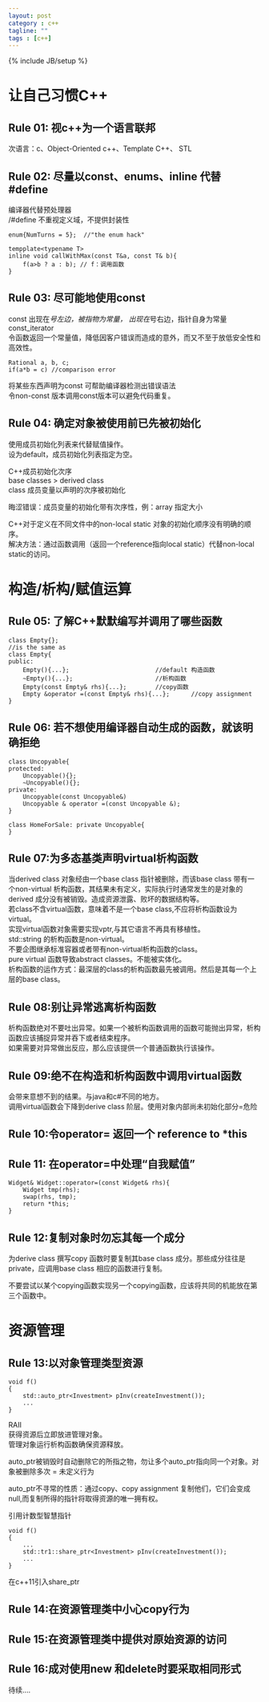 ```yaml
---
layout: post
category : c++
tagline: ""
tags : [c++]
---
```

{% include JB/setup %}


# 让自己习惯C++    
## Rule 01: 视c++为一个语言联邦    
次语言：c、Object-Oriented c++、Template C++、 STL        


## Rule 02: 尽量以const、enums、inline 代替 #define
编译器代替预处理器      
/#define 不重视定义域，不提供封装性    

	enum{NumTurns = 5};  //"the enum hack" 
	
	tempplate<typename T>
	inline void callWithMax(const T&a, const T& b){
		f(a>b ? a : b); // f：调用函数
	}
	

## Rule 03: 尽可能地使用const
const 出现在*号左边，被指物为常量， 出现在*号右边，指针自身为常量    
const_iterator     
令函数返回一个常量值，降低因客户错误而造成的意外，而又不至于放低安全性和高效性。   

	Rational a, b, c;
	if(a*b = c) //comparison error
	
将某些东西声明为const 可帮助编译器检测出错误语法   
令non-const 版本调用const版本可以避免代码重复。   


## Rule 04: 确定对象被使用前已先被初始化   

使用成员初始化列表来代替赋值操作。   
设为default，成员初始化列表指定为空。   

C++成员初始化次序   
base classes > derived class    
class 成员变量以声明的次序被初始化   

晦涩错误：成员变量的初始化带有次序性，例：array 指定大小   


C++对于定义在不同文件中的non-local static 对象的初始化顺序没有明确的顺序。   
解决方法：通过函数调用（返回一个reference指向local static）代替non-local static的访问。   


# 构造/析构/赋值运算   
## Rule 05: 了解C++默默编写并调用了哪些函数   
	
	class Empty{};
	//is the same as
	class Empty{
	public:
		Empty(){...};                        //default 构造函数
		~Empty(){...};                       //析构函数
		Empty(const Empty& rhs){...};        //copy函数
		Empty &operator =(const Empty& rhs){...};      //copy assignment
	}
	
	
	
## Rule 06: 若不想使用编译器自动生成的函数，就该明确拒绝

	class Uncopyable{
	protected:
		Uncopyable(){};
		~Uncopyable(){};
	private:
		Uncopyable(const Uncopyable&)
		Uncopyable & operator =(const Uncopyable &);
	}
	
	class HomeForSale: private Uncopyable{
	}
	
## Rule 07:为多态基类声明virtual析构函数
当derived class 对象经由一个base class 指针被删除，而该base class 带有一个non-virtual 析构函数，其结果未有定义，实际执行时通常发生的是对象的derived 成分没有被销毁。造成资源泄露、败坏的数据结构等。   
若class不含virtual函数，意味着不是一个base class,不应将析构函数设为virtual。   
实现virtual函数对象需要实现vptr,与其它语言不再具有移植性。   
std::string 的析构函数是non-virtual。   
不要企图继承标准容器或者带有non-virtual析构函数的class。   
pure virtual 函数导致abstract classes。不能被实体化。   
析构函数的运作方式：最深层的class的析构函数最先被调用。然后是其每一个上层的base class。   
	
## Rule 08:别让异常逃离析构函数  
析构函数绝对不要吐出异常。如果一个被析构函数调用的函数可能抛出异常，析构函数应该捕捉异常并吞下或者结束程序。   
如果需要对异常做出反应，那么应该提供一个普通函数执行该操作。   


## Rule 09:绝不在构造和析构函数中调用virtual函数   
会带来意想不到的结果。与java和c#不同的地方。    
 调用virtual函数会下降到derive class 阶层。使用对象内部尚未初始化部分=危险   
 
## Rule 10:令operator= 返回一个 reference to *this  

## Rule 11: 在operator=中处理“自我赋值”   
	
	Widget& Widget::operator=(const Widget& rhs){
		Widget tmp(rhs);
		swap(rhs, tmp);
		return *this;
	}
	
## Rule 12:复制对象时勿忘其每一个成分
为derive class 撰写copy 函数时要复制其base class 成分。那些成分往往是private，应调用base class 相应的函数进行复制。  

不要尝试以某个copying函数实现另一个copying函数，应该将共同的机能放在第三个函数中。   

# 资源管理
## Rule 13:以对象管理类型资源

	void f()
	{
		std::auto_ptr<Investment> pInv(createInvestment());
		...
	}

RAII   
获得资源后立即放进管理对象。    
管理对象运行析构函数确保资源释放。    

auto_ptr被销毁时自动删除它的所指之物，勿让多个auto_ptr指向同一个对象。对象被删除多次 = 未定义行为   

auto_ptr不寻常的性质：通过copy、copy assignment 复制他们，它们会变成null,而复制所得的指针将取得资源的唯一拥有权。   

引用计数型智慧指针
	
	void f()
	{
		...
		std::tr1::share_ptr<Investment> pInv(createInvestment());
		...
	}

在c++11引入share_ptr


## Rule 14:在资源管理类中小心copy行为


## Rule 15:在资源管理类中提供对原始资源的访问


## Rule 16:成对使用new 和delete时要采取相同形式

待续....
